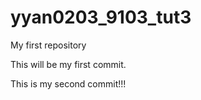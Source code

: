 # yyan0203_9103_tut3
My first repository

This will be my first commit.

This is my second commit!!!